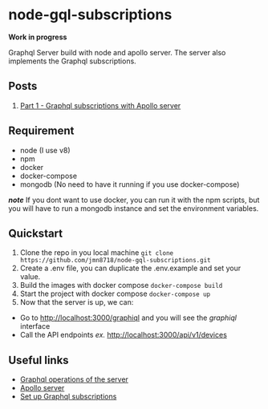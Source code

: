 # node-gql-subscriptions
**Work in progress**

Graphql Server build with node and apollo server.
The server also implements the Graphql subscriptions.
## Posts
1. [Part 1 - Graphql subscriptions with Apollo server](https://medium.com/@jmn8718/graphql-subscriptions-with-apollo-server-387d82d1a7ca)

## Requirement
- node (I use v8)
- npm
- docker
- docker-compose
- mongodb (No need to have it running if you use docker-compose)

***note*** If you dont want to use docker, you can run it with the npm scripts, but you will have to run a mongodb instance and set the environment variables.

## Quickstart
1. Clone the repo in you local machine
`git clone https://github.com/jmn8718/node-gql-subscriptions.git`
2. Create a .env file, you can duplicate the .env.example and set your value.
3. Build the images with docker compose
`docker-compose build`
4. Start the project with docker compose
`docker-compose up`
5. Now that the server is up, we can:
  - Go to [http://localhost:3000/graphiql](http://localhost:3000/graphiql) and you will see the *graphiql* interface
  - Call the API endpoints *ex.* [http://localhost:3000/api/v1/devices](http://localhost:3000/api/v1/devices)

## Useful links
- [Graphql operations of the server](docs/)
- [Apollo server](http://dev.apollodata.com/tools/graphql-server/)
- [Set up Graphql subscriptions](http://dev.apollodata.com/tools/graphql-subscriptions/index.html)
